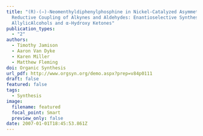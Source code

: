 ```yaml
---
title: "(R)-(−)-Neomenthyldiphenylphosphine in Nickel-Catalyzed Asymmetric
  Reductive Coupling of Alkynes and Aldehydes: Enantioselective Synthesis of
  AllylicAlcohols and α-Hydroxy Ketones"
publication_types:
  - "2"
authors:
  - Timothy Jamison
  - Aaron Van Dyke
  - Karen Miller
  - Matthew Fleming
doi: Organic Synthesis
url_pdf: http://www.orgsyn.org/demo.aspx?prep=v84p0111
draft: false
featured: false
tags:
  - Synthesis
image:
  filename: featured
  focal_point: Smart
  preview_only: false
date: 2007-01-01T18:45:53.861Z
---
```


